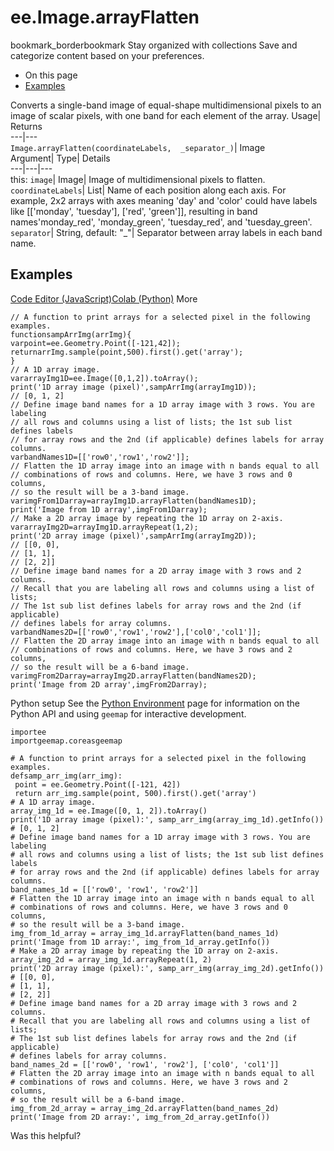  
#  ee.Image.arrayFlatten 
bookmark_borderbookmark Stay organized with collections  Save and categorize content based on your preferences.
  * On this page
  * [Examples](https://developers.google.com/earth-engine/apidocs/ee-image-arrayflatten#examples)


Converts a single-band image of equal-shape multidimensional pixels to an image of scalar pixels, with one band for each element of the array. 
Usage| Returns  
---|---  
`Image.arrayFlatten(coordinateLabels,  _separator_)`| Image  
Argument| Type| Details  
---|---|---  
this: `image`| Image| Image of multidimensional pixels to flatten.  
`coordinateLabels`| List| Name of each position along each axis. For example, 2x2 arrays with axes meaning 'day' and 'color' could have labels like [['monday', 'tuesday'], ['red', 'green']], resulting in band names'monday_red', 'monday_green', 'tuesday_red', and 'tuesday_green'.  
`separator`| String, default: "_"| Separator between array labels in each band name.  
## Examples
[Code Editor (JavaScript)](https://developers.google.com/earth-engine/apidocs/ee-image-arrayflatten#code-editor-javascript-sample)[Colab (Python)](https://developers.google.com/earth-engine/apidocs/ee-image-arrayflatten#colab-python-sample) More
```
// A function to print arrays for a selected pixel in the following examples.
functionsampArrImg(arrImg){
varpoint=ee.Geometry.Point([-121,42]);
returnarrImg.sample(point,500).first().get('array');
}
// A 1D array image.
vararrayImg1D=ee.Image([0,1,2]).toArray();
print('1D array image (pixel)',sampArrImg(arrayImg1D));
// [0, 1, 2]
// Define image band names for a 1D array image with 3 rows. You are labeling
// all rows and columns using a list of lists; the 1st sub list defines labels
// for array rows and the 2nd (if applicable) defines labels for array columns.
varbandNames1D=[['row0','row1','row2']];
// Flatten the 1D array image into an image with n bands equal to all
// combinations of rows and columns. Here, we have 3 rows and 0 columns,
// so the result will be a 3-band image.
varimgFrom1Darray=arrayImg1D.arrayFlatten(bandNames1D);
print('Image from 1D array',imgFrom1Darray);
// Make a 2D array image by repeating the 1D array on 2-axis.
vararrayImg2D=arrayImg1D.arrayRepeat(1,2);
print('2D array image (pixel)',sampArrImg(arrayImg2D));
// [[0, 0],
// [1, 1],
// [2, 2]]
// Define image band names for a 2D array image with 3 rows and 2 columns.
// Recall that you are labeling all rows and columns using a list of lists;
// The 1st sub list defines labels for array rows and the 2nd (if applicable)
// defines labels for array columns.
varbandNames2D=[['row0','row1','row2'],['col0','col1']];
// Flatten the 2D array image into an image with n bands equal to all
// combinations of rows and columns. Here, we have 3 rows and 2 columns,
// so the result will be a 6-band image.
varimgFrom2Darray=arrayImg2D.arrayFlatten(bandNames2D);
print('Image from 2D array',imgFrom2Darray);
```
Python setup
See the [ Python Environment](https://developers.google.com/earth-engine/guides/python_install) page for information on the Python API and using `geemap` for interactive development.
```
importee
importgeemap.coreasgeemap
```
```
# A function to print arrays for a selected pixel in the following examples.
defsamp_arr_img(arr_img):
 point = ee.Geometry.Point([-121, 42])
 return arr_img.sample(point, 500).first().get('array')
# A 1D array image.
array_img_1d = ee.Image([0, 1, 2]).toArray()
print('1D array image (pixel):', samp_arr_img(array_img_1d).getInfo())
# [0, 1, 2]
# Define image band names for a 1D array image with 3 rows. You are labeling
# all rows and columns using a list of lists; the 1st sub list defines labels
# for array rows and the 2nd (if applicable) defines labels for array columns.
band_names_1d = [['row0', 'row1', 'row2']]
# Flatten the 1D array image into an image with n bands equal to all
# combinations of rows and columns. Here, we have 3 rows and 0 columns,
# so the result will be a 3-band image.
img_from_1d_array = array_img_1d.arrayFlatten(band_names_1d)
print('Image from 1D array:', img_from_1d_array.getInfo())
# Make a 2D array image by repeating the 1D array on 2-axis.
array_img_2d = array_img_1d.arrayRepeat(1, 2)
print('2D array image (pixel):', samp_arr_img(array_img_2d).getInfo())
# [[0, 0],
# [1, 1],
# [2, 2]]
# Define image band names for a 2D array image with 3 rows and 2 columns.
# Recall that you are labeling all rows and columns using a list of lists;
# The 1st sub list defines labels for array rows and the 2nd (if applicable)
# defines labels for array columns.
band_names_2d = [['row0', 'row1', 'row2'], ['col0', 'col1']]
# Flatten the 2D array image into an image with n bands equal to all
# combinations of rows and columns. Here, we have 3 rows and 2 columns,
# so the result will be a 6-band image.
img_from_2d_array = array_img_2d.arrayFlatten(band_names_2d)
print('Image from 2D array:', img_from_2d_array.getInfo())
```

Was this helpful?

